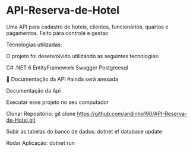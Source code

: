 # API-Reserva-de-Hotel
Uma API para cadastro de hoteis, clientes, funcionários, quartos e pagamentos. Feito para controle e gestao



Tecnologias utilizadas:

O projeto foi desenvolvido utilizando as seguintes tecnologias:

C#
.NET 6
EntityFramework
Swagger
Postgreesql


📑 Documentação da API
#ainda será anexada


Documentação da Api

Executar esse projeto no seu computador

Clonar Repositório: git clone https://github.com/andinho190/API-Reserva-de-Hotel.git

Subir as tabelas do banco de dados: dotnet ef database update

Rodar Aplicação: dotnet run

